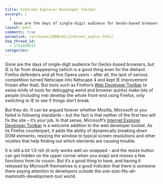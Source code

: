 ```yaml
---
title: Internet Explorer Developer Toolbar
excerpt: |
  |
    Gone are the days of single-digit audience for Gecko-based browsers, but IE is far from disappearing (which is a good thing even for the diehard Firefox defenders and all five Opera users - after all, the lack of serious competition...
layout: post
comments: true
permalink: /archives/2008/01/internet_explor.html/
dsq_thread_id:
  - 1751450515
categories:
---
```

Gone are the days of single-digit audience for Gecko-based browsers, but IE is far from disappearing (which is a good thing even for the diehard Firefox defenders and all five Opera users &#8211; after all, the lack of serious competition turned Netscape into Netscape 4 and kept IE improvement frozen after that). But tools such as Firefox&#8217;s [Web Developer Toolbar][1] (a swiss-kinfe of tools for debugging weird and browser quirks) make lots of people (including me) develop the whole front-end using Firefox, only switching to IE to see if things don&#8217;t break.

But they do. It can be argued forever whether Mozilla, Microsoft or you failed in following standards &#8211; but the fact is that neither of the first two will fix the site &#8211; it&#8217;s your job. In that sense, Microsoft&#8217;s [Internet Explorer Developer Toolbar][2] is a welcome addition to the web developer toolset. As its Firefox counterpart, it adds the ability of dynamically breaking down DOM elements, resizing the window to typical screen resolutions and other niceties that help finding out which elements are causing trouble.

It is still a bit 1.0-ish (it only works well un-snapped &#8211; and the resize button can get hidden on the upper corner when you snap) and misses a few functions from its cousin. But it&#8217;s a good thing to have, and having it released by Microsoft themselves is a good indicator that there is someone there paying attention to developers outside the one-size-fits-all-mammoth-development-tool world.

 [1]: https://addons.mozilla.org/en-US/firefox/addon/60
 [2]: http://www.microsoft.com/downloads/details.aspx?familyid=e59c3964-672d-4511-bb3e-2d5e1db91038&displaylang=en